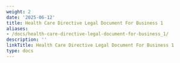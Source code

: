 ```yaml
---
weight: 2
date: '2025-06-12'
title: Health Care Directive Legal Document For Business 1
aliases:
- /docs/health-care-directive-legal-document-for-business_1/
description: ''
linkTitle: Health Care Directive Legal Document For Business 1
type: docs
---
```


